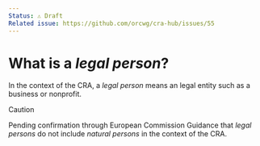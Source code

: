 ```yaml
---
Status: ⚠️ Draft
Related issue: https://github.com/orcwg/cra-hub/issues/55
---
```


# What is a _legal person_?

In the context of the CRA, a _legal person_ means an legal entity such as a business or nonprofit.

> [!CAUTION]
> Pending confirmation through European Commission Guidance that _legal persons_ do not include _natural persons_ in the context of the CRA.

